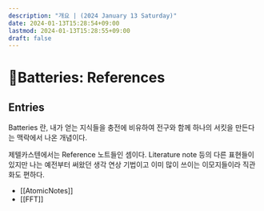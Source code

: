 ```yaml
---
description: "개요 | (2024 January 13 Saturday)"
date: 2024-01-13T15:28:54+09:00
lastmod: 2024-01-13T15:28:55+09:00
draft: false
---
```


# 🔋Batteries: References

## Entries
Batteries 란, 내가 얻는 지식들을 충전에 비유하여 전구와 함께 하나의 서킷을 만든다는 맥락에서 나온 개념이다.

제텔카스텐에서는 Reference 노트들인 셈이다.
Literature note 등의 다른 표현들이 있지만 나는 예전부터 써왔던 생각 연상 기법이고 이미 많이 쓰이는 이모지들이라 직관화도 편하다.

- [[AtomicNotes]]
- [[FFT]]
